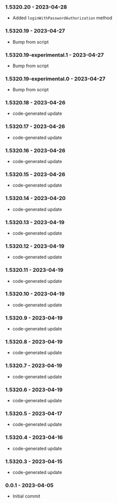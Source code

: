 ### 1.5320.20 - 2023-04-28

- Added `loginWithPasswordAuthorization` method

### 1.5320.19 - 2023-04-27

- Bump from script

### 1.5320.19-experimental.1 - 2023-04-27

- Bump from script

### 1.5320.19-experimental.0 - 2023-04-27

- Bump from script

### 1.5320.18 - 2023-04-26

- code-generated update

### 1.5320.17 - 2023-04-26

- code-generated update

### 1.5320.16 - 2023-04-26

- code-generated update

### 1.5320.15 - 2023-04-26

- code-generated update

### 1.5320.14 - 2023-04-20

- code-generated update

### 1.5320.13 - 2023-04-19

- code-generated update

### 1.5320.12 - 2023-04-19

- code-generated update

### 1.5320.11 - 2023-04-19

- code-generated update

### 1.5320.10 - 2023-04-19

- code-generated update

### 1.5320.9 - 2023-04-19

- code-generated update

### 1.5320.8 - 2023-04-19

- code-generated update

### 1.5320.7 - 2023-04-19

- code-generated update

### 1.5320.6 - 2023-04-19

- code-generated update

### 1.5320.5 - 2023-04-17

- code-generated update

### 1.5320.4 - 2023-04-16

- code-generated update

### 1.5320.3 - 2023-04-15

- code-generated update

### 0.0.1 - 2023-04-05

- Initial commit